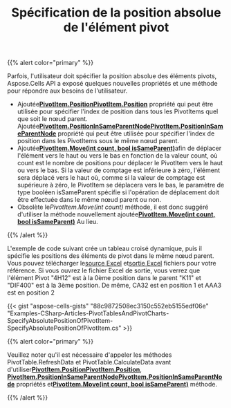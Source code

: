﻿---
title: Spécification de la position absolue de l'élément pivot
type: docs
weight: 50
url: /fr/net/specifying-the-absolute-position-of-the-pivot-item/
---
{{% alert color="primary" %}}

Parfois, l'utilisateur doit spécifier la position absolue des éléments pivots, Aspose.Cells API a exposé quelques nouvelles propriétés et une méthode pour répondre aux besoins de l'utilisateur.

-  Ajoutée[**PivotItem.PositionPivotItem.Position**](https://reference.aspose.com/cells/net/aspose.cells.pivot/pivotitem/properties/position) propriété qui peut être utilisée pour spécifier l'index de position dans tous les PivotItems quel que soit le nœud parent. Ajoutée[**PivotItem.PositionInSameParentNodePivotItem.PositionInSameParentNode**](https://reference.aspose.com/cells/net/aspose.cells.pivot/pivotitem/properties/positioninsameparentnode) propriété qui peut être utilisée pour spécifier l'index de position dans les PivotItems sous le même nœud parent.
-  Ajoutée[**PivotItem.Move(int count, bool isSameParent)**](https://reference.aspose.com/cells/net/aspose.cells.pivot/pivotitem/methods/move)afin de déplacer l'élément vers le haut ou vers le bas en fonction de la valeur count, où count est le nombre de positions pour déplacer le PivotItem vers le haut ou vers le bas. Si la valeur de comptage est inférieure à zéro, l'élément sera déplacé vers le haut où, comme si la valeur de comptage est supérieure à zéro, le PivotItem se déplacera vers le bas, le paramètre de type booléen isSameParent spécifie si l'opération de déplacement doit être effectuée dans le même nœud parent ou non.
-  Obsolète le*PivotItem.Move(int count)* méthode, il est donc suggéré d'utiliser la méthode nouvellement ajoutée[**PivotItem.Move(int count, bool isSameParent)**](https://reference.aspose.com/cells/net/aspose.cells.pivot/pivotitem/methods/move) Au lieu.

{{% /alert %}}

 L'exemple de code suivant crée un tableau croisé dynamique, puis il spécifie les positions des éléments de pivot dans le même nœud parent. Vous pouvez télécharger le[source Excel](5112632.xlsx) et[sortie Excel](5112619.xlsx) fichiers pour votre référence. Si vous ouvrez le fichier Excel de sortie, vous verrez que l'élément Pivot "4H12" est à la 0ème position dans le parent "K11" et "DIF400" est à la 3ème position. De même, CA32 est en position 1 et AAA3 est en position 2

{{< gist "aspose-cells-gists" "88c9872508ec3150c552eb5155edf06e" "Examples-CSharp-Articles-PivotTablesAndPivotCharts-SpecifyAbsolutePositionOfPivotItem-SpecifyAbsolutePositionOfPivotItem.cs" >}}

{{% alert color="primary" %}}

Veuillez noter qu'il est nécessaire d'appeler les méthodes PivotTable.RefreshData et PivotTable.CalculateData avant d'utiliser[**PivotItem.PositionPivotItem.Position**](https://reference.aspose.com/cells/net/aspose.cells.pivot/pivotitem/properties/position), [**PivotItem.PositionInSameParentNodePivotItem.PositionInSameParentNode**](https://reference.aspose.com/cells/net/aspose.cells.pivot/pivotitem/properties/positioninsameparentnode) propriétés et[**PivotItem.Move(int count, bool isSameParent)**](https://reference.aspose.com/cells/net/aspose.cells.pivot/pivotitem/methods/move) méthode.

{{% /alert %}}
